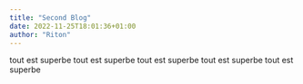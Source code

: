 ```yaml
---
title: "Second Blog"
date: 2022-11-25T18:01:36+01:00
author: "Riton"
---
```


tout est superbe
tout est superbe
tout est superbe
tout est superbe
tout est superbe
